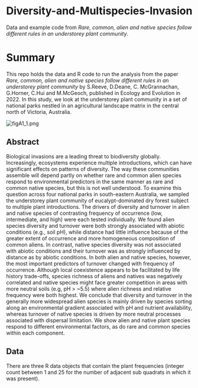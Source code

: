 # Diversity-and-Multispecies-Invasion
Data and example code from *Rare, common, alien and native species follow different rules in an understorey plant community*.

# Summary
This repo holds the data and R code to run the analysis from the paper *Rare, common, alien and native species follow different rules in an understorey plant community* by S.Reeve, D.Deane, C. McGrannachan, G.Horner, C.Hui and M.McGeoch, published in Ecology and Evolution in 2022. In this study, we look at the understorey plant community in a set of national parks nestled in an agricultural landscape matrix in the central north of Victoria, Australia.   

![figA1_1.png](/figA1_1.png)   



## Abstract
Biological invasions are a leading threat to biodiversity globally. Increasingly, ecosystems experience multiple introductions, which can have significant effects on patterns of diversity. The way these communities assemble will depend partly on whether rare and common alien species respond to environmental predictors in the same manner as rare and common native species, but this is not well understood. To examine this question across four national parks in south-eastern Australia, we sampled the understorey plant community of eucalypt-dominated dry forest subject to multiple plant introductions. The drivers of diversity and turnover in alien and native species of contrasting frequency of occurrence (low, intermediate, and high) were each tested individually. We found alien species diversity and turnover were both strongly associated with abiotic conditions (e.g., soil pH), while distance had little influence because of the greater extent of occurrence and more homogeneous composition of common aliens. In contrast, native species diversity was not associated with abiotic conditions and their turnover was as strongly influenced by distance as by abiotic conditions. In both alien and native species, however, the most important predictors of turnover changed with frequency of occurrence. Although local coexistence appears to be facilitated by life history trade-offs, species richness of aliens and natives was negatively correlated and native species might face greater competition in areas with more neutral soils (e.g, pH > ~5.5) where alien richness and relative frequency were both highest. We conclude that diversity and turnover in the generally more widespread alien species is mainly driven by species sorting along an environmental gradient associated with pH and nutrient availability, whereas turnover of native species is driven by more neutral processes associated with dispersal limitation. We show alien and native plant species respond to different environmental factors, as do rare and common species within each component.

## Data  
There are three R data objects that contain the plant frequencies (integer count between 1 and 25 for the number of adjacent sub quadrats in which it was present).



